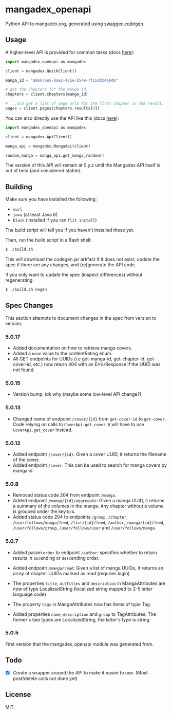 # mangadex_openapi

Python API to mangadex.org, generated using [swagger-codegen](https://github.com/swagger-api/swagger-codegen).

## Usage

A higher-level API is provided for common tasks (docs [here](API.md)):

```python
import mangadex_openapi as mangadex

client = mangadex.QuickClient()

manga_id = "a96676e5-8ae2-425e-b549-7f15dd34a6d8"

# get the chapters for the manga id...
chapters = client.chapters(manga_id)

# ...and get a list of page urls for the first chapter in the result.
pages = client.pages(chapters.results[0])
```

You can also directly use the API like this (docs [here](api_docs/README.md)):

```python
import mangadex_openapi as mangadex

client = mangadex.ApiClient()

manga_api = mangadex.MangaApi(client)

random_manga = manga_api.get_manga_random()
```

The version of this API will remain at 0.y.z until the Mangadex API itself is out of beta (and considered stable).

## Building

Make sure you have installed the following:

-  `curl`
-  `java` (at least Java 8)
-  `black` (installed if you ran `flit install`)

The build script will tell you if you haven't installed these yet.

Then, run the build script in a Bash shell:

```bash
$ ./build.sh
```

This will download the codegen.jar artifact if it does not exist, update the spec if there are any changes, and (re)generate the API code.

If you only want to update the spec (inspect differences) without regenerating:

```bash
$ ./build.sh nogen
```

## Spec Changes

This section attempts to document changes in the spec from version to version.

### 5.0.17

- Added documentation on how to retrieve manga covers.
- Added a `none` value to the contentRating enum.
- All GET endpoints for UUIDs (i.e get-manga-id, get-chapter-id, get-cover-id, etc.) now return 404 with an ErrorResponse if the UUID was not found.

### 5.0.15

- Version bump, idk why (maybe some low-level API change?)

### 5.0.13

- Changed name of endpoint `/cover/{id}` from `get-cover-id` to `get-cover`.
  Code relying on calls to `CoverApi.get_cover_0` will have to use `CoverApi.get_cover` instead.

### 5.0.12

- Added endpoint `/cover/{id}`.
  Given a cover UUID, it returns the filename of the cover.
- Added endpoint `/cover`.
  This can be used to search for manga covers by manga id.

### 5.0.8

- Removed status code 204 from endpoint `/manga`.
- Added endpoint `/manga/{id}/aggregate`:
  Given a manga UUID, it returns a summary of the volumes in the manga.
  Any chapter without a volume is grouped under the key `N/A`.
- Added status code 204 to endpoints
  `/group`,
  `/chapter`,
  `/user/follows/manga/feed`,
  `/list/{id}/feed`,
  `/author`,
  `/manga/{id}/feed`,
  `/user/follows/group`,
  `/user/follows/user` and
  `/user/follows/manga`.

### 5.0.7

- Added param `order` to endpoint `/author`:
  specifies whether to return results in `asc`ending or `desc`ending order.

- Added endpoint `/manga/read`:
  Given a list of manga UUIDs, it returns an array of chapter UUIDs marked as read (requries login)

- The properties `title`, `altTitles` and `description` in MangaAttributes are now of type LocalizedString
  (localized string mapped to 2-5 letter language code)

- The property `tags` in MangaAttributes now has items of type Tag.

- Added properties `name`, `description` and `group` to TagAttributes.
  The former's two types are LocalizedString, the latter's type is string.

### 5.0.5

First version that the mangadex_openapi module was generated from.

## Todo

-  [x] Create a wrapper around the API to make it easier to use. (Most post/delete calls not done yet)

## License

MIT.
